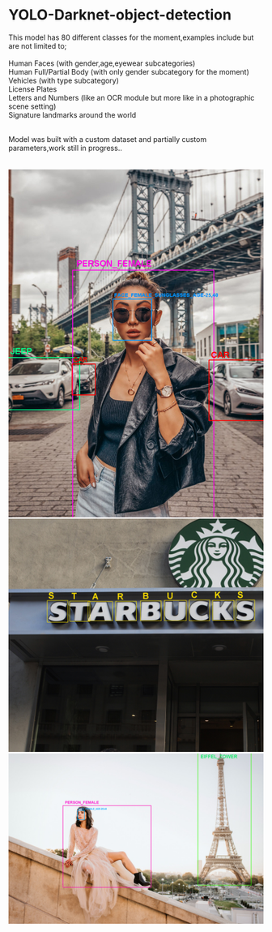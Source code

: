 # YOLO-Darknet-object-detection
This model has 80 different classes for the moment,examples include but are not limited to;<br/><br/>
  Human Faces (with gender,age,eyewear subcategories)<br/>
  Human Full/Partial Body (with only gender subcategory for the moment)<br/>
  Vehicles (with type subcategory)<br/>
  License Plates<br/>
  Letters and Numbers (like an OCR module but more like in a photographic scene setting)<br/>
  Signature landmarks around the world<br/><br/>



Model was built with a custom dataset and partially custom parameters,work still in progress..
<br/>
<br/>
<br/>
![Screenshot](01.jpg)
![Screenshot](02.jpg)
![Screenshot](03.jpg)
